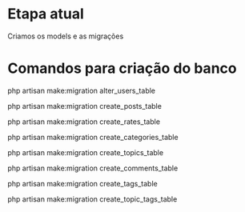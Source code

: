 # Etapa atual
Criamos os models e as migrações

# Comandos para criação do banco
php artisan make:migration alter_users_table

php artisan make:migration create_posts_table

php artisan make:migration create_rates_table

php artisan make:migration create_categories_table

php artisan make:migration create_topics_table

php artisan make:migration create_comments_table

php artisan make:migration create_tags_table

php artisan make:migration create_topic_tags_table
